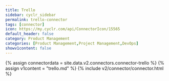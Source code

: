 ```yaml
---
title: Trello
sidebar: cyclr_sidebar
permalink: trello-connector
tags: [connector]
icon: https://my.cyclr.com/api/ConnectorIcon/15565
default_header: false
category: Product Management
categories: [Product Management,Project Management,DevOps]
showv1content: false
---
```

{% assign connectordata = site.data.v2.connectors.connector-trello %}
{% assign v1content = "trello.md" %}
{% include v2/connector/connector.html %}	
